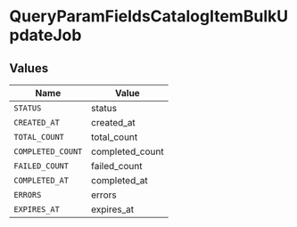 # QueryParamFieldsCatalogItemBulkUpdateJob


## Values

| Name              | Value             |
| ----------------- | ----------------- |
| `STATUS`          | status            |
| `CREATED_AT`      | created_at        |
| `TOTAL_COUNT`     | total_count       |
| `COMPLETED_COUNT` | completed_count   |
| `FAILED_COUNT`    | failed_count      |
| `COMPLETED_AT`    | completed_at      |
| `ERRORS`          | errors            |
| `EXPIRES_AT`      | expires_at        |